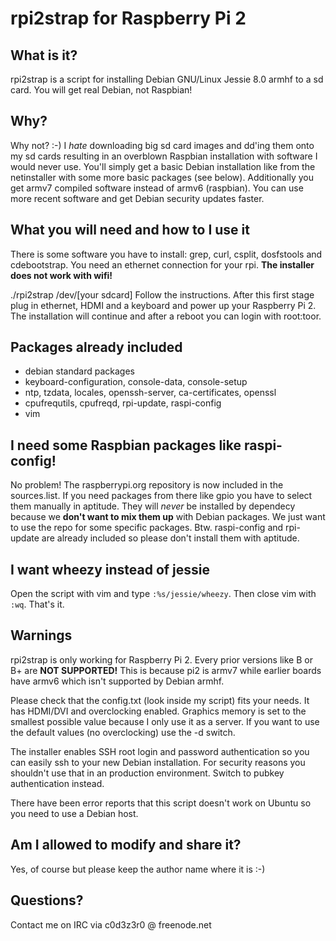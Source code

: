 # rpi2strap for Raspberry Pi 2

## What is it?
rpi2strap is a script for installing Debian GNU/Linux Jessie 8.0 armhf to a sd card. You will get real Debian, not Raspbian!

## Why?
Why not? :-) I *hate* downloading big sd card images and dd'ing them onto my sd cards resulting in an overblown Raspbian installation with software I would never use. You'll simply get a basic Debian installation like from the netinstaller with some more basic packages (see below). Additionally you get armv7 compiled software instead of armv6 (raspbian). You can use more recent software and get Debian security updates faster.

## What you will need and how to I use it
There is some software you have to install: grep, curl, csplit, dosfstools and cdebootstrap. You need an ethernet connection for your rpi. **The installer does not work with wifi!**

./rpi2strap /dev/[your sdcard]
Follow the instructions. After this first stage plug in ethernet, HDMI and a keyboard and power up your Raspberry Pi 2. The installation will continue and after a reboot you can login with root:toor.

## Packages already included
- debian standard packages
- keyboard-configuration, console-data, console-setup
- ntp, tzdata, locales, openssh-server, ca-certificates, openssl
- cpufrequtils, cpufreqd, rpi-update, raspi-config
- vim

## I need some Raspbian packages like raspi-config!
No problem! The raspberrypi.org repository is now included in the sources.list. If you need packages from there like gpio you have to select them manually in aptitude. They will *never* be installed by dependecy because we **don't want to mix them up** with Debian packages. We just want to use the repo for some specific packages. Btw. raspi-config and rpi-update are already included so please don't install them with aptitude.

## I want wheezy instead of jessie
Open the script with vim and type `:%s/jessie/wheezy`. Then close vim with `:wq`. That's it.

## Warnings
rpi2strap is only working for Raspberry Pi 2. Every prior versions like B or B+ are **NOT SUPPORTED!** This is because pi2 is armv7 while earlier boards have armv6 which isn't supported by Debian armhf.

Please check that the config.txt (look inside my script) fits your needs. It has HDMI/DVI and overclocking enabled. Graphics memory is set to the smallest possible value because I only use it as a server. If you want to use the default values (no overclocking) use the -d switch.

The installer enables SSH root login and password authentication so you can easily ssh to your new Debian installation. For security reasons you shouldn't use that in an production environment. Switch to pubkey authentication instead.

There have been error reports that this script doesn't work on Ubuntu so you need to use a Debian host.


## Am I allowed to modify and share it?
Yes, of course but please keep the author name where it is :-)

## Questions?
Contact me on IRC via c0d3z3r0 @ freenode.net
